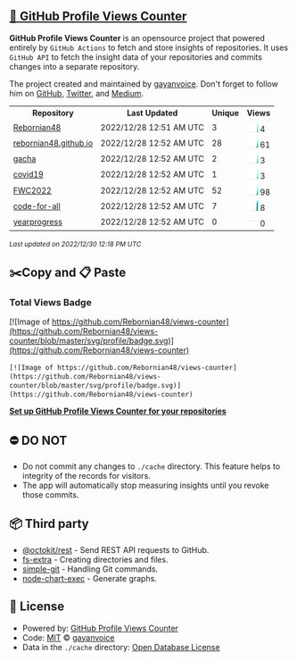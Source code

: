 ## [🚀 GitHub Profile Views Counter](https://github.com/gayanvoice/github-profile-views-counter)
**GitHub Profile Views Counter** is an opensource project that powered entirely by  `GitHub Actions` to fetch and store insights of repositories.
It uses `GitHub API` to fetch the insight data of your repositories and commits changes into a separate repository.

The project created and maintained by [gayanvoice](https://github.com/gayanvoice). Don't forget to follow him on [GitHub](https://github.com/gayanvoice), [Twitter](https://twitter.com/gayanvoice), and [Medium](https://gayanvoice.medium.com/).

<table>
	<tr>
		<th>
			Repository
		</th>
		<th>
			Last Updated
		</th>
		<th>
			Unique
		</th>
		<th>
			Views
		</th>
	</tr>
	<tr>
		<td>
			<a href="https://github.com/Rebornian48/views-counter/tree/master/readme/352523534/year.md">
				Rebornian48
			</a>
		</td>
		<td>
			2022/12/28 12:51 AM UTC
		</td>
		<td>
			3
		</td>
		<td>
			<img alt="Response time graph" src="https://github.com/Rebornian48/views-counter/raw/master/graph/352523534/small/year.png" height="20"> 4
		</td>
	</tr>
	<tr>
		<td>
			<a href="https://github.com/Rebornian48/views-counter/tree/master/readme/344987287/year.md">
				rebornian48.github.io
			</a>
		</td>
		<td>
			2022/12/28 12:52 AM UTC
		</td>
		<td>
			28
		</td>
		<td>
			<img alt="Response time graph" src="https://github.com/Rebornian48/views-counter/raw/master/graph/344987287/small/year.png" height="20"> 61
		</td>
	</tr>
	<tr>
		<td>
			<a href="https://github.com/Rebornian48/views-counter/tree/master/readme/571317072/year.md">
				gacha
			</a>
		</td>
		<td>
			2022/12/28 12:52 AM UTC
		</td>
		<td>
			2
		</td>
		<td>
			<img alt="Response time graph" src="https://github.com/Rebornian48/views-counter/raw/master/graph/571317072/small/year.png" height="20"> 3
		</td>
	</tr>
	<tr>
		<td>
			<a href="https://github.com/Rebornian48/views-counter/tree/master/readme/570752273/year.md">
				covid19
			</a>
		</td>
		<td>
			2022/12/28 12:52 AM UTC
		</td>
		<td>
			1
		</td>
		<td>
			<img alt="Response time graph" src="https://github.com/Rebornian48/views-counter/raw/master/graph/570752273/small/year.png" height="20"> 3
		</td>
	</tr>
	<tr>
		<td>
			<a href="https://github.com/Rebornian48/views-counter/tree/master/readme/570702362/year.md">
				FWC2022
			</a>
		</td>
		<td>
			2022/12/28 12:52 AM UTC
		</td>
		<td>
			52
		</td>
		<td>
			<img alt="Response time graph" src="https://github.com/Rebornian48/views-counter/raw/master/graph/570702362/small/year.png" height="20"> 98
		</td>
	</tr>
	<tr>
		<td>
			<a href="https://github.com/Rebornian48/views-counter/tree/master/readme/567503456/year.md">
				code-for-all
			</a>
		</td>
		<td>
			2022/12/28 12:52 AM UTC
		</td>
		<td>
			7
		</td>
		<td>
			<img alt="Response time graph" src="https://github.com/Rebornian48/views-counter/raw/master/graph/567503456/small/year.png" height="20"> 8
		</td>
	</tr>
	<tr>
		<td>
			<a href="https://github.com/Rebornian48/views-counter/tree/master/readme/571067531/year.md">
				yearprogress
			</a>
		</td>
		<td>
			2022/12/28 12:52 AM UTC
		</td>
		<td>
			0
		</td>
		<td>
			<img alt="Response time graph" src="https://github.com/Rebornian48/views-counter/raw/master/graph/571067531/small/year.png" height="20"> 0
		</td>
	</tr>
</table>

<small><i>Last updated on 2022/12/30 12:18 PM UTC</i></small>

## ✂️Copy and 📋 Paste
### Total Views Badge
[![Image of https://github.com/Rebornian48/views-counter](https://github.com/Rebornian48/views-counter/blob/master/svg/profile/badge.svg)](https://github.com/Rebornian48/views-counter)

```readme
[![Image of https://github.com/Rebornian48/views-counter](https://github.com/Rebornian48/views-counter/blob/master/svg/profile/badge.svg)](https://github.com/Rebornian48/views-counter)
```
[**Set up GitHub Profile Views Counter for your repositories**](https://github.com/gayanvoice/github-profile-views-counter)
## ⛔ DO NOT
- Do not commit any changes to `./cache` directory. This feature helps to integrity of the records for visitors.
- The app will automatically stop measuring insights until you revoke those commits.
## 📦 Third party

- [@octokit/rest](https://www.npmjs.com/package/@octokit/rest) - Send REST API requests to GitHub.
- [fs-extra](https://www.npmjs.com/package/fs-extra) - Creating directories and files.
- [simple-git](https://www.npmjs.com/package/simple-git) - Handling Git commands.
- [node-chart-exec](https://www.npmjs.com/package/node-chart-exec) - Generate graphs.
## 📄 License
- Powered by: [GitHub Profile Views Counter](https://github.com/gayanvoice/github-profile-views-counter)
- Code: [MIT](./LICENSE) © [gayanvoice](https://github.com/gayanvoice)
- Data in the `./cache` directory: [Open Database License](https://opendatacommons.org/licenses/odbl/1-0/)